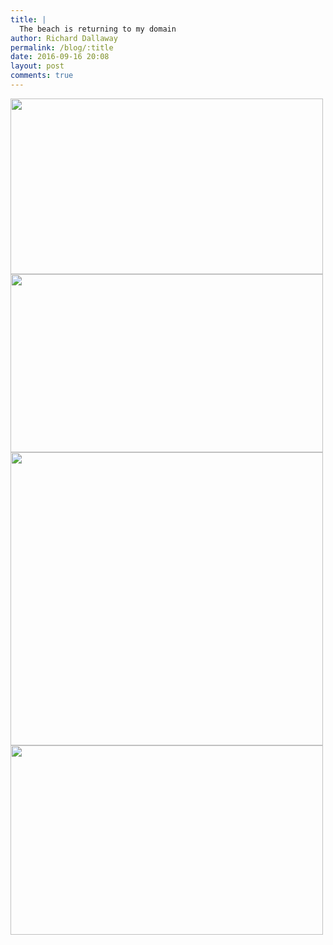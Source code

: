 ```yaml
---
title: |
  The beach is returning to my domain
author: Richard Dallaway
permalink: /blog/:title
date: 2016-09-16 20:08
layout: post
comments: true
---
```


<div><a href="http://static.skitters.dallaway.com/tp_img_20160916_180312_29686206346_o.jpg"><img src="http://static.skitters.dallaway.com/tp_thumb_img_20160916_180312_29686206346_o.jpg" width="500" height="281"/></a></div><div><a href="http://static.skitters.dallaway.com/tp_img_20160916_180416_29721579095_o.jpg"><img src="http://static.skitters.dallaway.com/tp_thumb_img_20160916_180416_29721579095_o.jpg" width="500" height="285"/></a></div><div><a href="http://static.skitters.dallaway.com/tp_img_20160916_180430_29094921534_o.jpg"><img src="http://static.skitters.dallaway.com/tp_thumb_img_20160916_180430_29094921534_o.jpg" width="500" height="469"/></a></div><div><a href="http://static.skitters.dallaway.com/tp_img_20160916_180533_29721605185_o.jpg"><img src="http://static.skitters.dallaway.com/tp_thumb_img_20160916_180533_29721605185_o.jpg" width="500" height="303"/></a></div>
      
